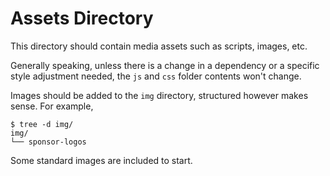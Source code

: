 # Assets Directory

This directory should contain media assets such
as scripts, images, etc.

Generally speaking, unless there is a change in a dependency or a specific style adjustment needed,
the `js` and `css` folder contents won't change.

Images should be added to the `img` directory, structured however makes
sense. For example,

```
$ tree -d img/
img/
└── sponsor-logos
```

Some standard images are included to start.

